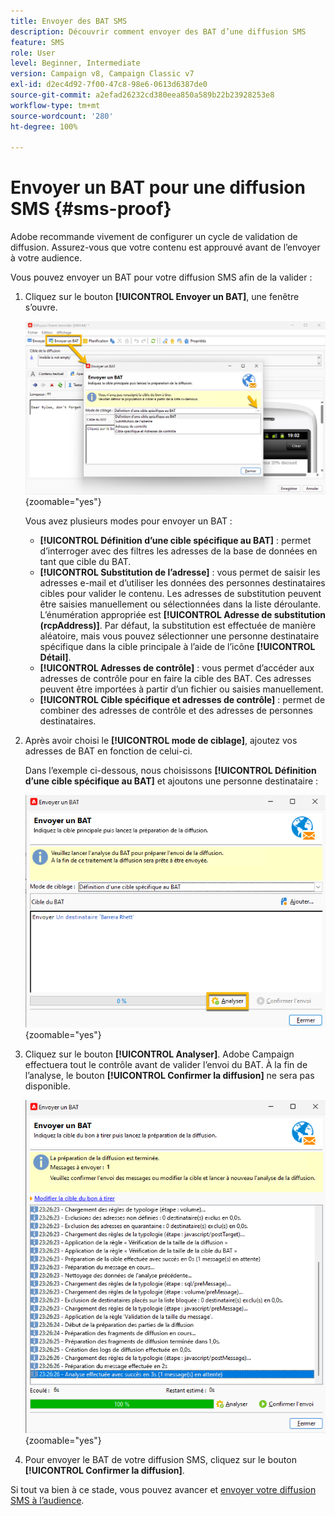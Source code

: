 ```yaml
---
title: Envoyer des BAT SMS
description: Découvrir comment envoyer des BAT d’une diffusion SMS
feature: SMS
role: User
level: Beginner, Intermediate
version: Campaign v8, Campaign Classic v7
exl-id: d2ec4d92-7f00-47c8-98e6-0613d6387de0
source-git-commit: a2efad26232cd380eea850a589b22b23928253e8
workflow-type: tm+mt
source-wordcount: '280'
ht-degree: 100%

---
```


# Envoyer un BAT pour une diffusion SMS {#sms-proof}

Adobe recommande vivement de configurer un cycle de validation de diffusion. Assurez-vous que votre contenu est approuvé avant de l’envoyer à votre audience.

Vous pouvez envoyer un BAT pour votre diffusion SMS afin de la valider :

1. Cliquez sur le bouton **[!UICONTROL Envoyer un BAT]**, une fenêtre s’ouvre.

   ![](assets/proof_targeting.png){zoomable="yes"}

   Vous avez plusieurs modes pour envoyer un BAT :

   * **[!UICONTROL Définition d’une cible spécifique au BAT]** : permet d’interroger avec des filtres les adresses de la base de données en tant que cible du BAT.
   * **[!UICONTROL Substitution de l’adresse]** : vous permet de saisir les adresses e-mail et d’utiliser les données des personnes destinataires cibles pour valider le contenu. Les adresses de substitution peuvent être saisies manuellement ou sélectionnées dans la liste déroulante. L’énumération appropriée est **[!UICONTROL Adresse de substitution (rcpAddress)]**.
Par défaut, la substitution est effectuée de manière aléatoire, mais vous pouvez sélectionner une personne destinataire spécifique dans la cible principale à l’aide de l’icône **[!UICONTROL Détail]**.
   * **[!UICONTROL Adresses de contrôle]** : vous permet d’accéder aux adresses de contrôle pour en faire la cible des BAT. Ces adresses peuvent être importées à partir d’un fichier ou saisies manuellement.
   * **[!UICONTROL Cible spécifique et adresses de contrôle]** : permet de combiner des adresses de contrôle et des adresses de personnes destinataires.

1. Après avoir choisi le **[!UICONTROL mode de ciblage]**, ajoutez vos adresses de BAT en fonction de celui-ci.

   Dans l’exemple ci-dessous, nous choisissons **[!UICONTROL Définition d’une cible spécifique au BAT]** et ajoutons une personne destinataire :

   ![](assets/proof_recipient.png){zoomable="yes"}

1. Cliquez sur le bouton **[!UICONTROL Analyser]**.
Adobe Campaign effectuera tout le contrôle avant de valider l’envoi du BAT. À la fin de l’analyse, le bouton **[!UICONTROL Confirmer la diffusion]** ne sera pas disponible.

   ![](assets/proof_analyze.png){zoomable="yes"}

1. Pour envoyer le BAT de votre diffusion SMS, cliquez sur le bouton **[!UICONTROL Confirmer la diffusion]**.

Si tout va bien à ce stade, vous pouvez avancer et [envoyer votre diffusion SMS à l’audience](sms-audience.md).
